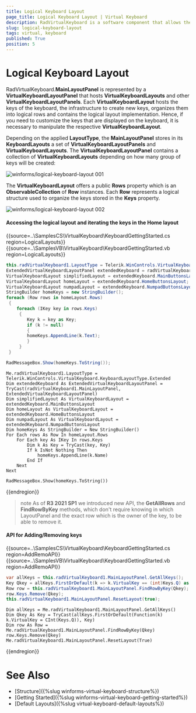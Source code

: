 ```yaml
---
title: Logical Keyboard Layout
page_title: Logical Keyboard Layout | Virtual Keyboard
description: RadVirtualKeyboard is a software component that allows the input of characters without the need for physical keys. 
slug: logical-keyboard-layout
tags: virtual, keyboard
published: True
position: 5 
---
```


# Logical Keyboard Layout

RadVirtualKeyboard.**MainLayoutPanel** is represented by a **VirtualKeyboardLayoutPanel** that hosts **VirtualKeyboardLayouts** and other **VirtualKeyboardLayoutPanels**. Each **VirtualKeyboardLayout** hosts the keys of the keyboard, the infrastructure to create new keys, organizes them into logical rows and contains the logical layout implementation. Hence, if you need to customize the keys that are displayed on the keyboard, it is necessary to manipulate the respective **VirtualKeyboardLayout**. 

Depending on the applied **LayoutType**, the **MainLayoutPanel** stores in its **KeyboardLayouts** a set of **VirtualKeyboardLayoutPanels** and **VirtualKeyboardLayouts**. The **VirtualKeyboardLayoutPanel** contains a collection of **VirtualKeyboardLayouts** depending on how many group of keys will be created:

![winforms/logical-keyboard-layout 001](images/logical-keyboard-layout001.png) 

The **VirtualKeyboardLayout** offers a public **Rows** property which is an **ObservableCollection** of **Row** instances. Each **Row** represents a logical structure used to organize the keys stored in the **Keys** property. 

![winforms/logical-keyboard-layout 002](images/logical-keyboard-layout002.png) 
 

#### Accessing the logical layout and iterating the keys in the Home layout

{{source=..\SamplesCS\VirtualKeyboard\KeyboardGettingStarted.cs region=LogicalLayouts}} 
{{source=..\SamplesVB\VirtualKeyboard\KeyboardGettingStarted.vb region=LogicalLayouts}}

````C#
this.radVirtualKeyboard1.LayoutType = Telerik.WinControls.VirtualKeyboard.KeyboardLayoutType.Extended;
ExtendedVirtualKeyboardLayoutPanel extendedKeyboard = radVirtualKeyboard1.MainLayoutPanel as ExtendedVirtualKeyboardLayoutPanel;
VirtualKeyboardLayout simplifiedLayout = extendedKeyboard.MainButtonsLayout;
VirtualKeyboardLayout homeLayout = extendedKeyboard.HomeButtonsLayout;
VirtualKeyboardLayout numpadLayout = extendedKeyboard.NumpadButtonsLayout;
StringBuilder homeKeys = new StringBuilder();
foreach (Row rows in homeLayout.Rows)
 {
    foreach (IKey key in rows.Keys)
     {
        Key k = key as Key;
        if (k != null)
        {
        homeKeys.AppendLine(k.Text);
        }
     }
 }

RadMessageBox.Show(homeKeys.ToString());

````
````VB.NET
Me.radVirtualKeyboard1.LayoutType = Telerik.WinControls.VirtualKeyboard.KeyboardLayoutType.Extended
Dim extendedKeyboard As ExtendedVirtualKeyboardLayoutPanel = TryCast(radVirtualKeyboard1.MainLayoutPanel, ExtendedVirtualKeyboardLayoutPanel)
Dim simplifiedLayout As VirtualKeyboardLayout = extendedKeyboard.MainButtonsLayout
Dim homeLayout As VirtualKeyboardLayout = extendedKeyboard.HomeButtonsLayout
Dim numpadLayout As VirtualKeyboardLayout = extendedKeyboard.NumpadButtonsLayout
Dim homeKeys As StringBuilder = New StringBuilder()
For Each rows As Row In homeLayout.Rows
    For Each key As IKey In rows.Keys
        Dim k As Key = TryCast(key, Key)
        If k IsNot Nothing Then
            homeKeys.AppendLine(k.Name)
        End If
    Next
Next

RadMessageBox.Show(homeKeys.ToString())

```` 

{{endregion}}

>note As of **R3 2021 SP1** we introduced new API, the **GetAllRows** and **FindRowByKey** methods, which don't require knowing in which LayoutPanel and the exact row which is the owner of the key, to be able to remove it.

#### API for Adding/Removing keys

{{source=..\SamplesCS\VirtualKeyboard\KeyboardGettingStarted.cs region=AddRemoAPI}} 
{{source=..\SamplesVB\VirtualKeyboard\KeyboardGettingStarted.vb region=AddRemoAPI}}

````C#
var allKeys = this.radVirtualKeyboard1.MainLayoutPanel.GetAllKeys();
Key Qkey = allKeys.FirstOrDefault(k => k.VirtualKey == (int)Keys.Q) as Key;
Row row = this.radVirtualKeyboard1.MainLayoutPanel.FindRowByKey(Qkey);
row.Keys.Remove(Qkey);
this.radVirtualKeyboard1.MainLayoutPanel.ResetLayout(true);

````
````VB.NET
Dim allKeys = Me.radVirtualKeyboard1.MainLayoutPanel.GetAllKeys()
Dim Qkey As Key = TryCast(allKeys.FirstOrDefault(Function(k) k.VirtualKey = CInt(Keys.Q)), Key)
Dim row As Row = Me.radVirtualKeyboard1.MainLayoutPanel.FindRowByKey(Qkey)
row.Keys.Remove(Qkey)
Me.radVirtualKeyboard1.MainLayoutPanel.ResetLayout(True)

```` 

{{endregion}}

# See Also

* [Structure]({%slug winforms-virtual-keyboard-structure%})
* [Getting Started]({%slug winforms-virtual-keyboard-getting-started%})
* [Default Layouts]({%slug virtual-keyboard-default-layouts%})
 
        
